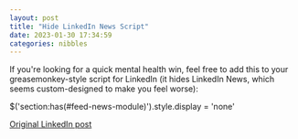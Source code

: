 ```yaml
---
layout: post
title: "Hide LinkedIn News Script"
date: 2023-01-30 17:34:59
categories: nibbles
---
```


If you're looking for a quick mental health win, feel free to add this to your greasemonkey-style script for LinkedIn (it hides LinkedIn News, which seems custom-designed to make you feel worse):

$('section:has(#feed-news-module)').style.display = 'none'

[Original LinkedIn post](https://www.linkedin.com/feed/update/urn%3Ali%3Ashare%3A7025879048471900161)
